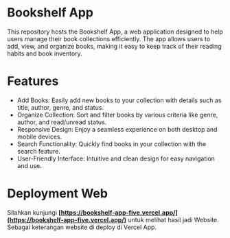 # Bookshelf App

This repository hosts the Bookshelf App, a web application designed to help users manage their book collections efficiently. The app allows users to add, view, and organize books, making it easy to keep track of their reading habits and book inventory.

# Features

- Add Books: Easily add new books to your collection with details such as title, author, genre, and status.
- Organize Collection: Sort and filter books by various criteria like genre, author, and read/unread status.
- Responsive Design: Enjoy a seamless experience on both desktop and mobile devices.
- Search Functionality: Quickly find books in your collection with the search feature.
- User-Friendly Interface: Intuitive and clean design for easy navigation and use.

# Deployment Web

Silahkan kunjungi **[https://bookshelf-app-five.vercel.app/](https://bookshelf-app-five.vercel.app/)** untuk melihat hasil jadi Website. Sebagai keterangan website di deploy di Vercel App.

